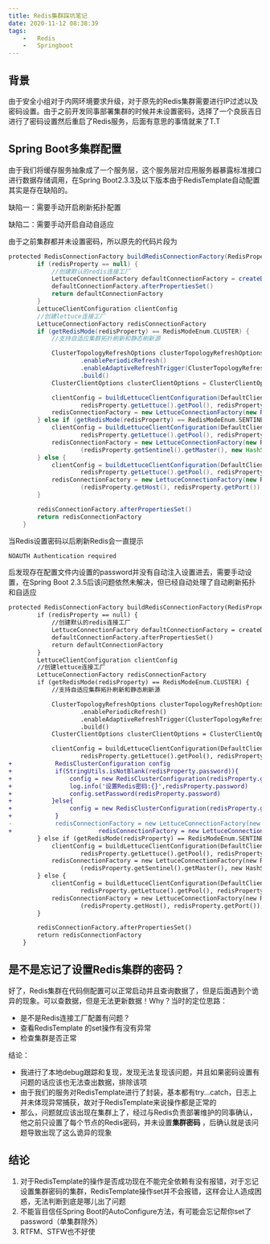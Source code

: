 ```yaml
---
title: Redis集群踩坑笔记
date: 2020-11-12 08:38:39
tags:
	-	Redis
	-	Springboot
---
```


## 背景

​		由于安全小组对于内网环境要求升级，对于原先的Redis集群需要进行IP过滤以及密码设置。由于之前开发同事部署集群的时候并未设置密码，选择了一个良辰吉日进行了密码设置然后重启了Redis服务，后面有意思的事情就来了T.T

## Spring Boot多集群配置

​		由于我们将缓存服务抽象成了一个服务层，这个服务层对应用服务器暴露标准接口进行数据存储调用，在Spring Boot2.3.3及以下版本由于RedisTemplate自动配置其实是存在缺陷的。

缺陷一：需要手动开启刷新拓扑配置

缺陷二：需要手动开启自动自适应

由于之前集群都并未设置密码，所以原先的代码片段为

```groovy diff
protected RedisConnectionFactory buildRedisConnectionFactory(RedisProperties redisProperty) {
        if (redisProperty == null) {
            //创建默认的redis连接工厂
            LettuceConnectionFactory defaultConnectionFactory = createDefaultConnectionFactory()
            defaultConnectionFactory.afterPropertiesSet()
            return defaultConnectionFactory
        }
        LettuceClientConfiguration clientConfig
        //创建lettuce连接工厂
        LettuceConnectionFactory redisConnectionFactory
        if (getRedisMode(redisProperty) == RedisModeEnum.CLUSTER) {
            //支持自适应集群拓扑刷新和静态刷新源

            ClusterTopologyRefreshOptions clusterTopologyRefreshOptions = ClusterTopologyRefreshOptions.builder()
                    .enablePeriodicRefresh()
                    .enableAdaptiveRefreshTrigger(ClusterTopologyRefreshOptions.RefreshTrigger.PERSISTENT_RECONNECTS, ClusterTopologyRefreshOptions.RefreshTrigger.MOVED_REDIRECT)
                    .build()
            ClusterClientOptions clusterClientOptions = ClusterClientOptions.builder().topologyRefreshOptions(clusterTopologyRefreshOptions).build()

            clientConfig = buildLettuceClientConfiguration(DefaultClientResources.create(),
                    redisProperty.getLettuce().getPool(), redisProperty, clusterClientOptions)
            redisConnectionFactory = new LettuceConnectionFactory(new RedisClusterConfiguration(redisProperty.getCluster().getNodes()), clientConfig)
        } else if (getRedisMode(redisProperty) == RedisModeEnum.SENTINEL) {
            clientConfig = buildLettuceClientConfiguration(DefaultClientResources.create(),
                    redisProperty.getLettuce().getPool(), redisProperty)
            redisConnectionFactory = new LettuceConnectionFactory(new RedisSentinelConfiguration
                    (redisProperty.getSentinel().getMaster(), new HashSet<>(redisProperty.getSentinel().getNodes())), clientConfig)
        } else {
            clientConfig = buildLettuceClientConfiguration(DefaultClientResources.create(),
                    redisProperty.getLettuce().getPool(), redisProperty)
            redisConnectionFactory = new LettuceConnectionFactory(new RedisStandaloneConfiguration
                    (redisProperty.getHost(), redisProperty.getPort()), clientConfig)
        }

        redisConnectionFactory.afterPropertiesSet()
        return redisConnectionFactory
    }
```

当Redis设置密码以后刷新Redis会一直提示

```verilog
NOAUTH Authentication required
```

后发现存在配置文件内设置的password并没有自动注入设置进去，需要手动设置，在Spring Boot 2.3.5后该问题依然未解决，但已经自动处理了自动刷新拓扑和自适应

```diff
protected RedisConnectionFactory buildRedisConnectionFactory(RedisProperties redisProperty) {
        if (redisProperty == null) {
            //创建默认的redis连接工厂
            LettuceConnectionFactory defaultConnectionFactory = createDefaultConnectionFactory()
            defaultConnectionFactory.afterPropertiesSet()
            return defaultConnectionFactory
        }
        LettuceClientConfiguration clientConfig
        //创建lettuce连接工厂
        LettuceConnectionFactory redisConnectionFactory
        if (getRedisMode(redisProperty) == RedisModeEnum.CLUSTER) {
            //支持自适应集群拓扑刷新和静态刷新源

            ClusterTopologyRefreshOptions clusterTopologyRefreshOptions = ClusterTopologyRefreshOptions.builder()
                    .enablePeriodicRefresh()
                    .enableAdaptiveRefreshTrigger(ClusterTopologyRefreshOptions.RefreshTrigger.PERSISTENT_RECONNECTS, ClusterTopologyRefreshOptions.RefreshTrigger.MOVED_REDIRECT)
                    .build()
            ClusterClientOptions clusterClientOptions = ClusterClientOptions.builder().topologyRefreshOptions(clusterTopologyRefreshOptions).build()

            clientConfig = buildLettuceClientConfiguration(DefaultClientResources.create(),
                    redisProperty.getLettuce().getPool(), redisProperty, clusterClientOptions)
+            RedisClusterConfiguration config
+            if(StringUtils.isNotBlank(redisProperty.password)){
+                config = new RedisClusterConfiguration(redisProperty.getCluster().getNodes())
+                log.info('设置Redis密码:{}',redisProperty.password)
+                config.setPassword(redisProperty.password)
+           }else{
+                config = new RedisClusterConfiguration(redisProperty.getCluster().getNodes())
+            }
-            redisConnectionFactory = new LettuceConnectionFactory(new RedisClusterConfiguration(redisProperty.getCluster().getNodes()), clientConfig)
+						 redisConnectionFactory = new LettuceConnectionFactory( config , clientConfig)
        } else if (getRedisMode(redisProperty) == RedisModeEnum.SENTINEL) {
            clientConfig = buildLettuceClientConfiguration(DefaultClientResources.create(),
                    redisProperty.getLettuce().getPool(), redisProperty)
            redisConnectionFactory = new LettuceConnectionFactory(new RedisSentinelConfiguration
                    (redisProperty.getSentinel().getMaster(), new HashSet<>(redisProperty.getSentinel().getNodes())), clientConfig)
        } else {
            clientConfig = buildLettuceClientConfiguration(DefaultClientResources.create(),
                    redisProperty.getLettuce().getPool(), redisProperty)
            redisConnectionFactory = new LettuceConnectionFactory(new RedisStandaloneConfiguration
                    (redisProperty.getHost(), redisProperty.getPort()), clientConfig)
        }

        redisConnectionFactory.afterPropertiesSet()
        return redisConnectionFactory
    }
```

## 是不是忘记了设置Redis集群的密码？

​		好了，Redis集群在代码侧配置可以正常启动并且查询数据了，但是后面遇到个诡异的现象。可以查数据，但是无法更新数据！Why？当时的定位思路：

- 是不是Redis连接工厂配置有问题？
- 查看RedisTemplate 的set操作有没有异常
- 检查集群是否正常

结论：

- 我进行了本地debug跟踪和复现，发现无法复现该问题，并且如果密码设置有问题的话应该也无法查出数据，排除该项
- 由于我们的服务对RedisTemplate进行了封装，基本都有try...catch，日志上并未体现异常捕获，故对于RedisTemplate来说操作都是正常的
- 那么，问题就应该出现在集群上了，经过与Redis负责部署维护的同事确认，他之前只设置了每个节点的Redis密码，并未设置**集群密码** ，后确认就是该问题导致出现了这么诡异的现象

## 结论

1. 对于RedisTemplate的操作是否成功现在不能完全依赖有没有报错，对于忘记设置集群密码的集群，RedisTemplate操作set并不会报错，这样会让人造成困惑，无法判断到底是哪儿出了问题
2. 不能盲目信任Spring Boot的AutoConfigure方法，有可能会忘记帮你set了password（单集群除外）
3. RTFM、STFW也不好使


